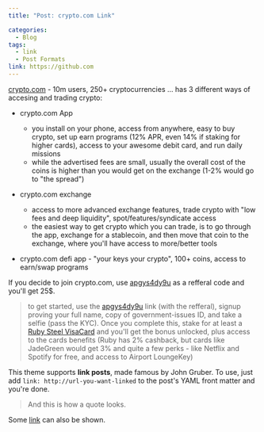```yaml
---
title: "Post: crypto.com Link"

categories:
  - Blog
tags:
  - link
  - Post Formats
link: https://github.com
---
```



[crypto.com](https://crypto.com/) - 10m users, 250+ cryptocurrencies ... has 3 different ways of accesing and trading crypto:

- crypto.com App 
  - you install on your phone, access from anywhere, easy to buy crypto, set up earn programs (12% APR, even 14% if staking for higher cards), access to your awesome debit card, and run daily missions 
  - while the advertised fees are small, usually the overall cost of the coins is higher than you would get on the exchange (1-2% would go to "the spread")

- crypto.com exchange 
  - access to more advanced exchange features, trade crypto with "low fees and deep liquidity", spot/features/syndicate access
  - the easiest way to get crypto which you can trade, is to go through the app, exchange for a stablecoin, and then move that coin to the exchange, where you'll have access to more/better tools

- crypto.com defi app - "your keys your crypto", 100+ coins, access to earn/swap programs
 
If you decide to join crypto.com, use [apgys4dy9u](https://crypto.com/app/apgys4dy9u) as a refferal code and you'll get 25$.

> to get started, use the [apgys4dy9u](https://crypto.com/app/apgys4dy9u) link (with the refferal), signup proving your full name, copy of government-issues ID, and take a selfie (pass the KYC). Once you complete this, stake for at least a [Ruby Steel VisaCard](https://crypto.com/cards) and you'll get the bonus unlocked, plus access to the cards benefits (Ruby has 2% cashback, but cards like JadeGreen would get 3% and quite a few perks - like Netflix and Spotify for free, and access to Airport LoungeKey)

This theme supports **link posts**, made famous by John Gruber. To use, just add `link: http://url-you-want-linked` to the post's YAML front matter and you're done.

> And this is how a quote looks.

Some [link](#) can also be shown.